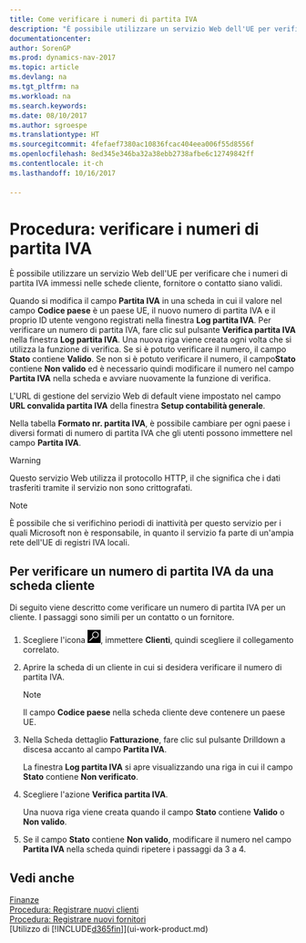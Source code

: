 ```yaml
---
title: Come verificare i numeri di partita IVA
description: "È possibile utilizzare un servizio Web dell'UE per verificare che i numeri di partita IVA immessi nelle schede cliente, fornitore o contatto siano validi."
documentationcenter: 
author: SorenGP
ms.prod: dynamics-nav-2017
ms.topic: article
ms.devlang: na
ms.tgt_pltfrm: na
ms.workload: na
ms.search.keywords: 
ms.date: 08/10/2017
ms.author: sgroespe
ms.translationtype: HT
ms.sourcegitcommit: 4fefaef7380ac10836fcac404eea006f55d8556f
ms.openlocfilehash: 8ed345e346ba32a38ebb2738afbe6c12749842ff
ms.contentlocale: it-ch
ms.lasthandoff: 10/16/2017

---
```

# <a name="how-to-verify-vat-registration-numbers"></a>Procedura: verificare i numeri di partita IVA
È possibile utilizzare un servizio Web dell'UE per verificare che i numeri di partita IVA immessi nelle schede cliente, fornitore o contatto siano validi.  

 Quando si modifica il campo **Partita IVA** in una scheda in cui il valore nel campo **Codice paese** è un paese UE, il nuovo numero di partita IVA e il proprio ID utente vengono registrati nella finestra **Log partita IVA**. Per verificare un numero di partita IVA, fare clic sul pulsante **Verifica partita IVA** nella finestra **Log partita IVA**. Una nuova riga viene creata ogni volta che si utilizza la funzione di verifica. Se si è potuto verificare il numero, il campo  **Stato** contiene **Valido**. Se non si è potuto verificare il numero, il campo**Stato** contiene **Non valido** ed è necessario quindi modificare il numero nel campo **Partita IVA** nella scheda e avviare nuovamente la funzione di verifica.  

 L'URL di gestione del servizio Web di default viene impostato nel campo **URL convalida partita IVA** della finestra **Setup contabilità generale**.  

 Nella tabella **Formato nr. partita IVA**, è possibile cambiare per ogni paese i diversi formati di numero di partita IVA che gli utenti possono immettere nel campo **Partita IVA**.  

> [!WARNING]  
>  Questo servizio Web utilizza il protocollo HTTP, il che significa che i dati trasferiti tramite il servizio non sono crittografati.  

> [!NOTE]  
>  È possibile che si verifichino periodi di inattività per questo servizio per i quali Microsoft non è responsabile, in quanto il servizio fa parte di un'ampia rete dell'UE di registri IVA locali.  

## <a name="to-verify-a-vat-registration-number-from-a-customer-card"></a>Per verificare un numero di partita IVA da una scheda cliente  
Di seguito viene descritto come verificare un numero di partita IVA per un cliente. I passaggi sono simili per un contatto o un fornitore.   
1.  Scegliere l'icona ![Cerca pagina o report](media/ui-search/search_small.png "icona Cerca pagina o report"), immettere **Clienti**, quindi scegliere il collegamento correlato.  

2.  Aprire la scheda di un cliente in cui si desidera verificare il numero di partita IVA.  

    > [!NOTE]  
    >  Il campo **Codice paese** nella scheda cliente deve contenere un paese UE.  
3.  Nella Scheda dettaglio **Fatturazione**, fare clic sul pulsante Drilldown a discesa accanto al campo **Partita IVA**.  

    La finestra **Log partita IVA** si apre visualizzando una riga in cui il campo **Stato** contiene **Non verificato**.  
4.  Scegliere l'azione **Verifica partita IVA**.  

     Una nuova riga viene creata quando il campo **Stato** contiene **Valido** o **Non valido**.  
5.  Se il campo **Stato** contiene **Non valido**, modificare il numero nel campo **Partita IVA** nella scheda quindi ripetere i passaggi da 3 a 4.  

## <a name="see-also"></a>Vedi anche  
[Finanze](finance.md)  
[Procedura: Registrare nuovi clienti](sales-how-register-new-customers.md)  
[Procedura: Registrare nuovi fornitori](purchasing-how-register-new-vendors.md)  
[Utilizzo di [!INCLUDE[d365fin](includes/d365fin_md.md)]](ui-work-product.md)

